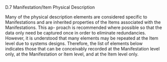 D.7 Manifestation/Item Physical Description

Many of the physical description elements are considered specific to Manifestations
and are inherited properties of the Items associated with the Manifestations. This ap-
proach is recommended where possible so that the data only need be captured once in
order to eliminate redundancies. However, it is understood that many elements may be
repeated at the Item level due to systems designs. Therefore, the list of elements below
indicates those that can be conceivably recorded at the Manifestation level only, at the
Manifestation or Item level, and at the Item level only.
